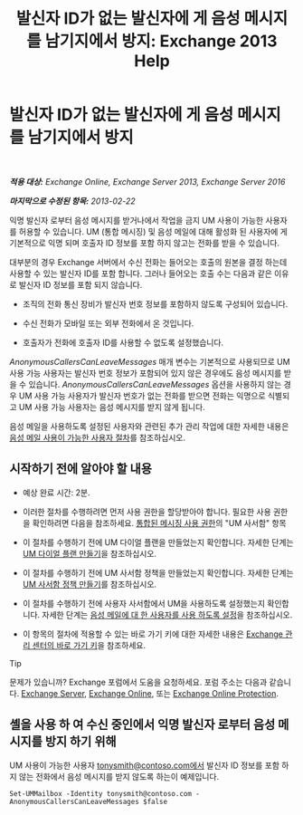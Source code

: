 ﻿---
title: '발신자 ID가 없는 발신자에 게 음성 메시지를 남기지에서 방지: Exchange 2013 Help'
TOCTitle: 발신자 ID가 없는 발신자에 게 음성 메시지를 남기지에서 방지
ms:assetid: dd5dad32-2f69-4bf4-8ff0-545c413d395a
ms:mtpsurl: https://technet.microsoft.com/ko-kr/library/JJ673571(v=EXCHG.150)
ms:contentKeyID: 50484371
ms.date: 05/22/2018
mtps_version: v=EXCHG.150
ms.translationtype: MT
---

# 발신자 ID가 없는 발신자에 게 음성 메시지를 남기지에서 방지

 

_**적용 대상:** Exchange Online, Exchange Server 2013, Exchange Server 2016_

_**마지막으로 수정된 항목:** 2013-02-22_

익명 발신자 로부터 음성 메시지를 받거나에서 작업을 금지 UM 사용이 가능한 사용자를 허용할 수 있습니다. UM (통합 메시징) 및 음성 메일에 대해 활성화 된 사용자에 게 기본적으로 익명 되며 호출자 ID 정보를 포함 하지 않고는 전화를 받을 수 있습니다.

대부분의 경우 Exchange 서버에서 수신 전화는 들어오는 호출의 원본을 결정 하는데 사용할 수 있는 발신자 ID를 포함 합니다. 그러나 들어오는 호출 수는 다음과 같은 이유로 발신자 ID 정보를 포함 되지 않습니다.

  - 조직의 전화 통신 장비가 발신자 번호 정보를 포함하지 않도록 구성되어 있습니다.

  - 수신 전화가 모바일 또는 외부 전화에서 온 것입니다.

  - 호출자가 전화에 호출자 ID를 사용할 수 없도록 설정했습니다.

*AnonymousCallersCanLeaveMessages* 매개 변수는 기본적으로 사용되므로 UM 사용 가능 사용자는 발신자 번호 정보가 포함되어 있지 않은 경우에도 음성 메시지를 받을 수 있습니다. *AnonymousCallersCanLeaveMessages* 옵션을 사용하지 않는 경우 UM 사용 가능 사용자가 발신자 번호가 없는 전화를 받으면 전화는 익명으로 식별되고 UM 사용 가능 사용자는 음성 메시지를 받지 않게 됩니다.

음성 메일을 사용하도록 설정된 사용자와 관련된 추가 관리 작업에 대한 자세한 내용은 [음성 메일 사용이 가능한 사용자 절차](voice-mail-enabled-user-procedures-exchange-2013-help.md)를 참조하십시오.

## 시작하기 전에 알아야 할 내용

  - 예상 완료 시간: 2분.

  - 이러한 절차를 수행하려면 먼저 사용 권한을 할당받아야 합니다. 필요한 사용 권한을 확인하려면 다음을 참조하세요. [통합된 메시징 사용 권한](unified-messaging-permissions-exchange-2013-help.md)의 "UM 사서함" 항목

  - 이 절차를 수행하기 전에 UM 다이얼 플랜을 만들었는지 확인합니다. 자세한 단계는 [UM 다이얼 플랜 만들기](create-a-um-dial-plan-exchange-2013-help.md)을 참조하십시오.

  - 이 절차를 수행하기 전에 UM 사서함 정책을 만들었는지 확인합니다. 자세한 단계는 [UM 사서함 정책 만들기](create-a-um-mailbox-policy-exchange-2013-help.md)를 참조하십시오.

  - 이 절차를 수행하기 전에 사용자 사서함에서 UM을 사용하도록 설정했는지 확인합니다. 자세한 단계는 [음성 메일에 대 한 사용자를 사용 하도록 설정](enable-a-user-for-voice-mail-exchange-2013-help.md)을 참조하십시오.

  - 이 항목의 절차에 적용할 수 있는 바로 가기 키에 대한 자세한 내용은 [Exchange 관리 센터의 바로 가기 키](keyboard-shortcuts-in-the-exchange-admin-center-exchange-online-protection-help.md)을 참조하세요.


> [!TIP]
> 문제가 있습니까? Exchange 포럼에서 도움을 요청하세요. 포럼 주소는 다음과 같습니다. <A href="https://go.microsoft.com/fwlink/p/?linkid=60612">Exchange Server</A>, <A href="https://go.microsoft.com/fwlink/p/?linkid=267542">Exchange Online</A>, 또는 <A href="https://go.microsoft.com/fwlink/p/?linkid=285351">Exchange Online Protection</A>.



## 셸을 사용 하 여 수신 중인에서 익명 발신자 로부터 음성 메시지를 방지 하기 위해

UM 사용이 가능한 사용자 tonysmith@contoso.com에서 발신자 ID 정보를 포함 하지 않는 전화에서 음성 메시지를 받지 않도록 하는이 예제입니다.

    Set-UMMailbox -Identity tonysmith@contoso.com -AnonymousCallersCanLeaveMessages $false

